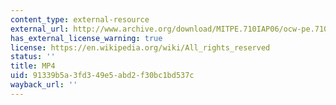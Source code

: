 ```yaml
---
content_type: external-resource
external_url: http://www.archive.org/download/MITPE.710IAP06/ocw-pe.710-2-forehand_volley-220k.mp4
has_external_license_warning: true
license: https://en.wikipedia.org/wiki/All_rights_reserved
status: ''
title: MP4
uid: 91339b5a-3fd3-49e5-abd2-f30bc1bd537c
wayback_url: ''
---
```

